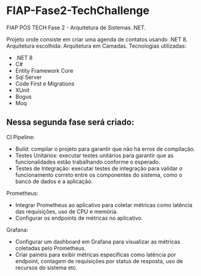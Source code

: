 # FIAP-Fase2-TechChallenge
FIAP PÓS TECH
Fase 2 - Arquitetura de Sistemas .NET. 

Projeto onde consiste em criar uma agenda de contatos usando .NET 8.
Arquitetura escolhida: Arquitetura em Camadas.
Tecnologias utilizadas:
  - .NET 8
  - C#
  - Entity Framework Core
  - Sql Server
  - Code First e Migrations
  - XUnit
  - Bogus
  - Moq

## Nessa segunda fase será criado:

CI Pipeline:

- Build: compilar o projeto para garantir que não há erros de compilação.
- Testes Unitários: executar testes unitários para garantir que as 
funcionalidades estão trabalhando conforme o esperado.
- Testes de Integração: executar testes de integração para validar o 
funcionamento correto entre os componentes do sistema, como o banco 
de dados e a aplicação.

Prometheus:
- Integrar Prometheus ao aplicativo para coletar métricas como latência das 
requisições, uso de CPU e memória.
- Configurar os endpoints de métricas no aplicativo.

Grafana:
- Configurar um dashboard em Grafana para visualizar as métricas 
coletadas pelo Prometheus.
- Criar painéis para exibir métricas específicas como latência por endpoint, 
contagem de requisições por status de resposta, uso de recursos do 
sistema etc.
